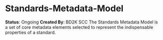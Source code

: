 # Standards-Metadata-Model

**Status**: Ongoing
**Created By**: BD2K SCC 
The Standards Metadata Model is a set of core metadata elements selected to represent the indispensable properties of a standard. 
